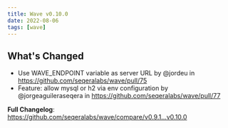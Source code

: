 ```yaml
---
title: Wave v0.10.0
date: 2022-08-06
tags: [wave]
---
```


## What's Changed
* Use WAVE_ENDPOINT variable as server URL by @jordeu in https://github.com/seqeralabs/wave/pull/75
* Feature: allow mysql or h2 via env configuration by @jorgeaguileraseqera in https://github.com/seqeralabs/wave/pull/77


**Full Changelog**: https://github.com/seqeralabs/wave/compare/v0.9.1...v0.10.0
